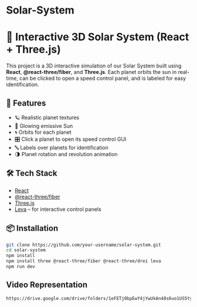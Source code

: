 # Solar-System
# 🌌 Interactive 3D Solar System (React + Three.js)

This project is a 3D interactive simulation of our Solar System built using **React**, **@react-three/fiber**, and **Three.js**. Each planet orbits the sun in real-time, can be clicked to open a speed control panel, and is labeled for easy identification.

## 🚀 Features

- 🪐 Realistic planet textures
- 🔆 Glowing emissive Sun
- 🌀 Orbits for each planet
- 🎛️ Click a planet to open its speed control GUI
- 🔤 Labels over planets for identification
- 🌗 Planet rotation and revolution animation

## 🛠️ Tech Stack

- [React](https://reactjs.org/)
- [@react-three/fiber](https://docs.pmnd.rs/react-three/fiber)
- [Three.js](https://threejs.org/)
- [Leva](https://github.com/pmndrs/leva) – for interactive control panels

## 📦 Installation

```bash
git clone https://github.com/your-username/solar-system.git
cd solar-system
npm install
npm install three @react-three/fiber @react-three/drei leva
npm run dev
```

## Video Representation
```bash
https://drive.google.com/drive/folders/1eFETj0bpEwY4jYwUkAn48s6uo1US5tyW?usp=sharing
```
